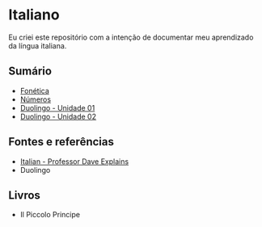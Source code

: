 # Italiano
 
Eu criei este repositório com a intenção de documentar meu aprendizado da língua italiana.

## Sumário

* [Fonética](./content/fonetica/index.md)
* [Números](./content/numeros.md)
* [Duolingo - Unidade 01](./content/duolingo/unidade01.md)
* [Duolingo - Unidade 02](./content/duolingo/unidade02.md)

## Fontes e referências

* [Italian - Professor Dave Explains](https://www.youtube.com/playlist?list=PLybg94GvOJ9FsOX3hUQsIm5NOJ2H6zh3a)
* Duolingo

## Livros

* Il Piccolo Principe
